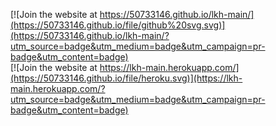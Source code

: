 [![Join the website at https://50733146.github.io/lkh-main/](https://50733146.github.io/file/github%20svg.svg)](https://50733146.github.io/lkh-main/?utm_source=badge&utm_medium=badge&utm_campaign=pr-badge&utm_content=badge)
<br>
[![Join the website at https://lkh-main.herokuapp.com/](https://50733146.github.io/file/heroku.svg)](https://lkh-main.herokuapp.com/?utm_source=badge&utm_medium=badge&utm_campaign=pr-badge&utm_content=badge)
